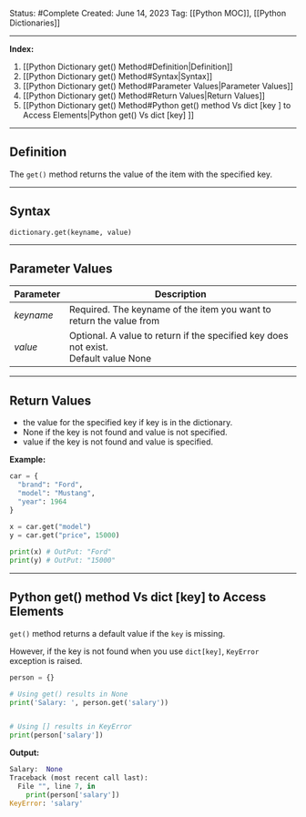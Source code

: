 Status: #Complete
Created: June 14, 2023
Tag: [[Python MOC]], [[Python Dictionaries]]

---
**Index:**
1. [[Python Dictionary get() Method#Definition|Definition]]
2. [[Python Dictionary get() Method#Syntax|Syntax]]
3. [[Python Dictionary get() Method#Parameter Values|Parameter Values]]
4. [[Python Dictionary get() Method#Return Values|Return Values]]
5. [[Python Dictionary get() Method#Python get() method Vs dict [key ] to Access Elements|Python get() Vs dict [key] ]]

---
## Definition 
The `get()` method returns the value of the item with the specified key.

---
## Syntax
`dictionary.get(keyname, value)`

---
## Parameter Values

|Parameter|Description|
|---|---|
|_keyname_|Required. The keyname of the item you want to return the value from|
|_value_|Optional. A value to return if the specified key does not exist.  <br>Default value None|

---
## Return Values
- the value for the specified key if key is in the dictionary.
- None if the key is not found and value is not specified.
- value if the key is not found and value is specified.


**Example:**
```Python
car = {
  "brand": "Ford",
  "model": "Mustang",
  "year": 1964
}

x = car.get("model")
y = car.get("price", 15000)  
  
print(x) # OutPut: "Ford"
print(y) # OutPut: "15000"
```

---
## Python get() method Vs dict \[key\] to Access Elements

`get()` method returns a default value if the `key` is missing.

However, if the key is not found when you use `dict[key]`, `KeyError` exception is raised.

```python
person = {}

# Using get() results in None
print('Salary: ', person.get('salary'))


# Using [] results in KeyError
print(person['salary'])
```

**Output:**
```python
Salary:  None
Traceback (most recent call last):
  File "", line 7, in 
    print(person['salary'])
KeyError: 'salary'
```
